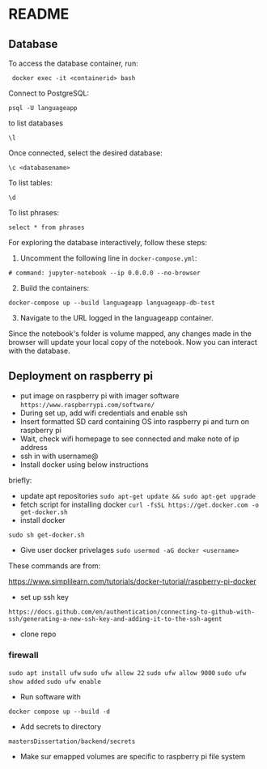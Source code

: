 # README

## Database

To access the database container, run:

``` docker exec -it <containerid> bash```

Connect to PostgreSQL:

```psql -U languageapp```

to list databases

`\l`

Once connected, select the desired database:

`\c <databasename>`

To list tables:

`\d`

To list phrases:

```select * from phrases```

For exploring the database interactively, follow these steps:

1. Uncomment the following line in `docker-compose.yml`:

```# command: jupyter-notebook --ip 0.0.0.0 --no-browser```

2. Build the containers:

```docker-compose up --build languageapp languageapp-db-test```

3. Navigate to the URL logged in the languageapp container.

Since the notebook's folder is volume mapped, any changes made in the browser will update your local copy of the notebook. Now you can interact with the database.

## Deployment on raspberry pi

* put image on raspberry pi with imager software 
`https://www.raspberrypi.com/software/`
* During set up, add wifi credentials and enable ssh
* Insert formatted SD card containing OS into raspberry pi and turn on raspberry pi
* Wait, check wifi homepage to see connected and make note of ip address
* ssh in with username@<ipaddress>
* Install docker using below instructions

briefly:
* update apt repositories
```sudo apt-get update && sudo apt-get upgrade```
* fetch script for installing docker
```curl -fsSL https://get.docker.com -o get-docker.sh```
* install docker

```sudo sh get-docker.sh```
* Give user docker privelages
```sudo usermod -aG docker <username>```

These commands are from:

https://www.simplilearn.com/tutorials/docker-tutorial/raspberry-pi-docker

* set up ssh key

`https://docs.github.com/en/authentication/connecting-to-github-with-ssh/generating-a-new-ssh-key-and-adding-it-to-the-ssh-agent`

* clone repo

### firewall

```sudo apt install ufw```
```sudo ufw allow 22```
```sudo ufw allow 9000```
```sudo ufw show added```
```sudo ufw enable```

* Run software with 

`docker compose up --build -d`

* Add secrets to directory

`mastersDissertation/backend/secrets`

* Make sur emapped volumes are specific to raspberry pi file system
